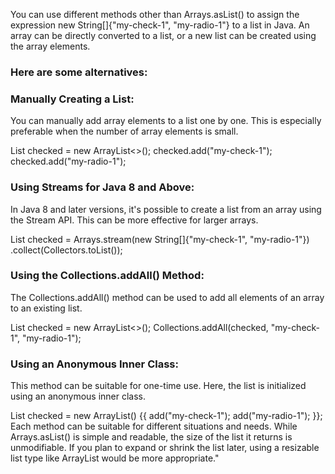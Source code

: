You can use different methods other than 
Arrays.asList() 
to assign the expression new String[]{"my-check-1", "my-radio-1"} 
to a list in Java. 
An array can be directly converted to a list, 
or a new list can be created using the array elements. 
### Here are some alternatives:

### Manually Creating a List: 
You can manually add array elements to a list one by one. This is especially preferable when the number of array elements is small.

List<String> checked = new ArrayList<>();
checked.add("my-check-1");
checked.add("my-radio-1");

### Using Streams for Java 8 and Above: 
In Java 8 and later versions, it's possible to create a list from an array using the Stream API. This can be more effective for larger arrays.

List<String> checked = Arrays.stream(new String[]{"my-check-1", "my-radio-1"})
.collect(Collectors.toList());

### Using the Collections.addAll() Method: 
The Collections.addAll() method can be used to add all elements of an array to an existing list.

List<String> checked = new ArrayList<>();
Collections.addAll(checked, "my-check-1", "my-radio-1");

### Using an Anonymous Inner Class: 
This method can be suitable for one-time use. Here, the list is initialized using an anonymous inner class.

List<String> checked = new ArrayList<String>() {{
add("my-check-1");
add("my-radio-1");
}};
Each method can be suitable for different situations and needs. While Arrays.asList() is simple and readable, the size of the list it returns is unmodifiable. If you plan to expand or shrink the list later, using a resizable list type like ArrayList would be more appropriate."